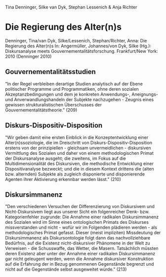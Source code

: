 Tina Denninger, Silke van Dyk, Stephan Lessenich & Anja Richter

Die Regierung des Alter(n)s
===========================

Denninger, Tina/van Dyk, Silke/Lessenich, Stephan/Richter, Anna:
Die Regierung des Alter(n)s
In: Angermüller, Johannes/von Dyk, Silke (Hg.):
Diskursanalyse meets Gouvernementalitätsforschung.
Frankfurt/New York: 2010
(Denninger 2010)

Gouvernementalitätsstudien
--------------------------
"In der Regel verbleiben derartige Studien analytisch auf der Ebene politischer Programme und Programmatiken, ohne deren sozialen Akzeptanzbedingungen und dem je konkreten Anwendungs-, Aneignungs- und Anverwandlungshandeln der Subjekte nachzugehen - Zeugnis eines gewissen strukturalistischen Überschusses der Gouvernementalitätstheorie."
(209)

Diskurs-Dispositiv-Disposition
------------------------------
"Wir geben damit eine ersten Einblick in die Konzeptentwicklung einer Alter(n)ssoziologie, die im Dreischritt von Diskurs-Dispositiv-Disposition erstens von der prinzipiellen - gleichsam unvermeidlichen - diskursiven Vermittlung des Sozialen und daher von einem methodologischen Primat der Diskursanalyse ausgeht; die zweitens, im Fokus auf die Multidimensionalität des Diskursiven, die methodische Entwicklung einer Dispositivanalyse bezweckt; und die in diesem Kontext drittens die (alten bzw. alternden) Subjekte als zugleich disponierte und disponierende Agenten ihrer Aktivierung erkennbar werden lässt."
(210)

Diskursimmanenz
---------------
"Den verschiedenen Versuchen der Differenzierung von Diskursivem und Nicht-Diskursivem liegt aus unserer Sicht ein folgenreicher Denk- bzw. Kategorienfehler zugrunde: Die Annahme einer radikalen Diskursimmanenz des Sozialen wird im Sinne eines ontologischen Primats des Diskurses missverstanden und nicht - wofür wir im Folgenden plädieren werden - als methodologisches Primat gefasst. Dieser (meist impliziten) Missdeutung der Diskursimmanenz als Diskursontologie folgt dann das nachvollziehbare Bedürfnis, auf die Existenz nicht-diskursiver Phänomene in der Welt zu Verweisen - die Schusswaffe, das Wetter, die Masern. Tatsächlich müssten deren Existenz aber unter der Annahme einer radikalen Diskursimmanenz gar nicht geleugent werden, wenn die Annahme diskursiver Konstruktion auf die Erfahrung der in Bezug genommenen Gegenstände begrenzt und nicht auf die Gegenstände selbst ausgeweitet würde."
(213)
